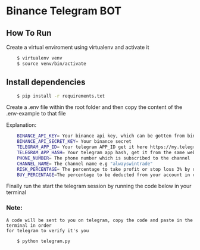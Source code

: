 # Binance Telegram BOT
## How To Run

Create a virtual enviroment using virtualenv and activate it

```sh
    $ virtualenv venv
    $ source venv/bin/activate
```
## Install dependencies

```sh
    $ pip install -r requirements.txt
```



 Create a .env file within the root folder and then copy the content of the .env-example to that file

Explanation:
```sh
    BINANCE_API_KEY= Your binance api key, which can be gotten from binance official website
    BINANCE_API_SECRET_KEY= Your binance secret
    TELEGRAM_APP_ID= Your telegram APP_ID get it here https://my.telegram.org/apps
    TELEGRAM_APP_HASH= Your telegram app hash, get it from the same web address above
    PHONE_NUMBER= The phone number which is subscribed to the channel
    CHANNEL_NAME= The channel name e.g "alwayswintrade"
    RISK_PERCENTAGE= The percentage to take profit or stop loss 3% by default. Any integer between 1 - 100
    BUY_PERCENTAGE=The percentage to be deducted from your account in order to place the trade, 10% by default
```

Finally run the start the telegram session by running the code below in your terminal

### Note:
    A code will be sent to you on telegram, copy the code and paste in the terminal in order 
    for telegram to verify it's you

```sh
    $ python telegram.py
```

